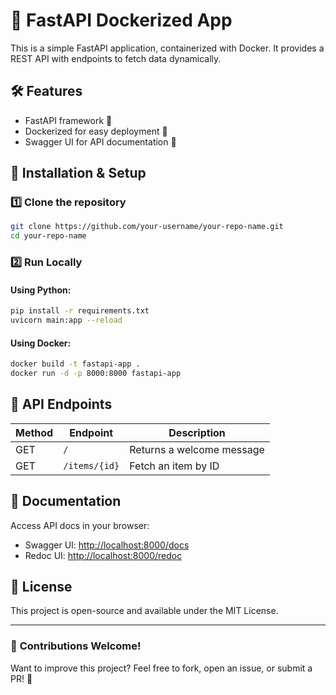 # 🚀 FastAPI Dockerized App

This is a simple FastAPI application, containerized with Docker. It provides a REST API with endpoints to fetch data dynamically.

## 🛠️ Features
- FastAPI framework 🚀
- Dockerized for easy deployment 🐳
- Swagger UI for API documentation 📝

## 📌 Installation & Setup

### **1️⃣ Clone the repository**
```bash
git clone https://github.com/your-username/your-repo-name.git
cd your-repo-name
```

### **2️⃣ Run Locally**
#### Using Python:
```bash
pip install -r requirements.txt
uvicorn main:app --reload
```
#### Using Docker:
```bash
docker build -t fastapi-app .
docker run -d -p 8000:8000 fastapi-app
```

## 🔗 API Endpoints
| Method | Endpoint        | Description              |
|--------|---------------|--------------------------|
| GET    | `/`           | Returns a welcome message |
| GET    | `/items/{id}` | Fetch an item by ID      |

## 📝 Documentation
Access API docs in your browser:
- Swagger UI: [http://localhost:8000/docs](http://localhost:8000/docs)
- Redoc UI: [http://localhost:8000/redoc](http://localhost:8000/redoc)

## 🐜 License
This project is open-source and available under the MIT License.

---

### 📌 **Contributions Welcome!**
Want to improve this project? Feel free to fork, open an issue, or submit a PR! 🚀

